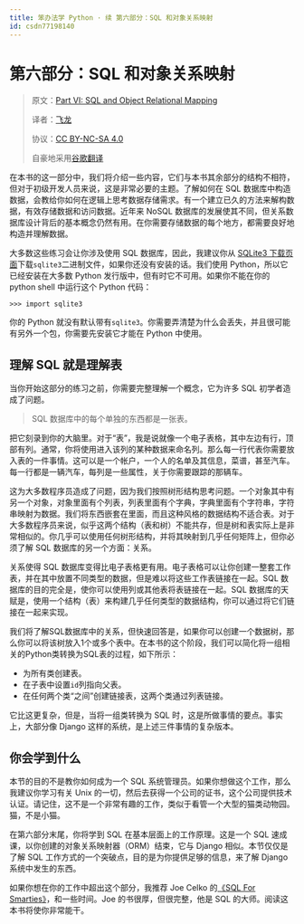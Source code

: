 ```yaml
---
title: 笨办法学 Python · 续 第六部分：SQL 和对象关系映射
id: csdn77198140
---
```


# 第六部分：SQL 和对象关系映射

> 原文：[Part VI: SQL and Object Relational Mapping](https://learncodethehardway.org/more-python-book/part5.html)
> 
> 译者：[飞龙](https://github.com/wizardforcel)
> 
> 协议：[CC BY-NC-SA 4.0](http://creativecommons.org/licenses/by-nc-sa/4.0/)
> 
> 自豪地采用[谷歌翻译](https://translate.google.cn/)

在本书的这一部分中，我们将介绍一些内容，它们与本书其余部分的结构不相符，但对于初级开发人员来说，这是非常必要的主题。了解如何在 SQL 数据库中构造数据，会教给你如何在逻辑上思考数据存储需求。有一个建立已久的方法来解构数据，有效存储数据和访问数据。近年来 NoSQL 数据库的发展使其不同，但关系数据库设计背后的基本概念仍然有用。在你需要存储数据的每个地方，都需要良好地构造并理解数据。

大多数这些练习会让你涉及使用 SQL 数据库，因此，我建议你从 [SQLite3 下载页面](https://www.sqlite.org/downloads.html)下载`sqlite3`二进制文件，如果你还没有安装的话。我们使用 Python，所以它已经安装在大多数 Python 发行版中，但有时它不可用。如果你不能在你的 python shell 中运行这个 Python 代码：

```
>>> import sqlite3
```

你的 Python 就没有默认带有`sqlite3`。你需要弄清楚为什么会丢失，并且很可能有另外一个包，你需要先安装它才能在 Python 中使用。

## 理解 SQL 就是理解表

当你开始这部分的练习之前，你需要完整理解一个概念，它为许多 SQL 初学者造成了问题。

> SQL 数据库中的每个单独的东西都是一张表。

把它刻录到你的大脑里。对于“表”，我是说就像一个电子表格，其中左边有行，顶部有列。通常，你将使用进入该列的某种数据来命名列。那么每一行代表你需要放入表的一件事情。这可以是一个帐户，一个人的名单及其信息，菜谱，甚至汽车。每一行都是一辆汽车，每列是一些属性，关于你需要跟踪的那辆车。

这为大多数程序员造成了问题，因为我们按照树形结构思考问题。一个对象其中有另一个对象，对象里面有个列表，列表里面有个字典，字典里面有个字符串，字符串映射为数据。我们将东西嵌套在里面，而且这种风格的数据结构不适合表。对于大多数程序员来说，似乎这两个结构（表和树）不能共存，但是树和表实际上是非常相似的。你几乎可以使用任何树形结构，并将其映射到几乎任何矩阵上，但你必须了解 SQL 数据库的另一个方面：关系。

关系使得 SQL 数据库变得比电子表格更有用。电子表格可以让你创建一整套工作表，并在其中放置不同类型的数据，但是难以将这些工作表链接在一起。SQL 数据库的目的完全是，使你可以使用列或其他表将表链接在一起。SQL 数据库的天赋是，使用一个结构（表）来构建几乎任何类型的数据结构，你可以通过将它们链接在一起来实现。

我们将了解SQL数据库中的关系，但快速回答是，如果你可以创建一个数据树，那么你可以将该树放入1个或多个表中。在本书的这个阶段，我们可以简化将一组相关的Python类转换为SQL表的过程，如下所示：

*   为所有类创建表。
*   在子表中设置`id`列指向父表。
*   在任何两个类“之间”创建链接表，这两个类通过列表链接。

它比这更复杂，但是，当将一组类转换为 SQL 时，这是所做事情的要点。事实上，大部分像 Django 这样的系统，是上述三件事情的复杂版本。

## 你会学到什么

本节的目的不是教你如何成为一个 SQL 系统管理员。如果你想做这个工作，那么我建议你学习有关 Unix 的一切，然后去获得一个公司的证书，这个公司提供技术认证。请记住，这不是一个非常有趣的工作，类似于看管一个大型的猫类动物园。猫，不是小猫。

在第六部分末尾，你将学到 SQL 在基本层面上的工作原理。这是一个 SQL 速成课，以你创建的对象关系映射器（ORM）结束，它与 Django 相似。本节仅仅是了解 SQL 工作方式的一个突破点，目的是为你提供足够的信息，来了解 Django 系统中发生的东西。

如果你想在你的工作中超出这个部分，我推荐 Joe Celko 的[《SQL For Smarties》](http://amzn.to/1QKi5iG)，和一些时间。Joe 的书很厚，但很完整，他是 SQL 的大师。阅读这本书将使你非常能干。